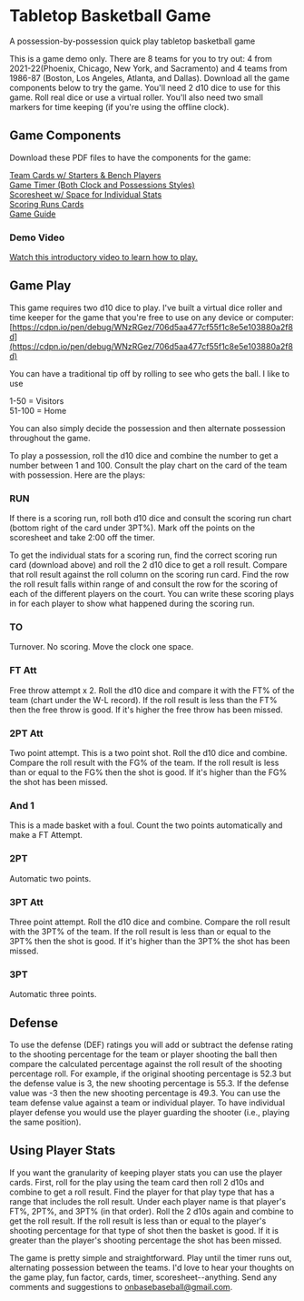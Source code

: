 # Tabletop Basketball Game
A possession-by-possession quick play tabletop basketball game

This is a game demo only. There are 8 teams for you to try out: 4 from 2021-22(Phoenix, Chicago, New York, and Sacramento) and 4 teams from 1986-87 (Boston, Los Angeles, Atlanta, and Dallas). Download all the game components below to try the game. You'll need 2 d10 dice to use for this game. Roll real dice or use a virtual roller. You'll also need two small markers for time keeping (if you're using the offline clock).

## Game Components

Download these PDF files to have the components for the game:

[Team Cards w/ Starters & Bench Players](https://github.com/brianhaferkamp/basketball-game/raw/main/Basketball_Game_Team_Cards_wBench_Demo_2.pdf)\
[Game Timer (Both Clock and Possessions Styles)](https://github.com/brianhaferkamp/basketball-game/raw/main/Basketball_Game_Timer.pdf)\
[Scoresheet w/ Space for Individual Stats](https://github.com/brianhaferkamp/basketball-game/raw/main/Basketball_Game_Scoresheet.pdf)\
[Scoring Runs Cards](https://github.com/brianhaferkamp/basketball-game/raw/main/Basketball_Game_Scoring-Runs_Cards.pdf)\
[Game Guide](https://github.com/brianhaferkamp/basketball-game/raw/main/Basketball_Game_Guide.pdf)

### Demo Video

[Watch this introductory video to learn how to play.](https://youtu.be/PowiwApeRBI)

## Game Play

This game requires two d10 dice to play. I've built a virtual dice roller and time keeper for the game that you're free to use on any device or computer: [https://cdpn.io/pen/debug/WNzRGez/706d5aa477cf55f1c8e5e103880a2f8d](https://cdpn.io/pen/debug/WNzRGez/706d5aa477cf55f1c8e5e103880a2f8d)

You can have a traditional tip off by rolling to see who gets the ball. I like to use

1-50 = Visitors\
51-100 = Home

You can also simply decide the possession and then alternate possession throughout the game. 

To play a possession, roll the d10 dice and combine the number to get a number between 1 and 100. Consult the play chart on the card of the team with possession. Here are the plays:

### RUN
If there is a scoring run, roll both d10 dice and consult the scoring run chart (bottom right of the card under 3PT%). Mark off the points on the scoresheet and take 2:00 off the timer.

To get the individual stats for a scoring run, find the correct scoring run card (download above) and roll the 2 d10 dice to get a roll result. Compare that roll result against the roll column on the scoring run card. Find the row the roll result falls within range of and consult the row for the scoring of each of the different players on the court. You  can write these scoring plays in for each player to show what happened during the scoring run.

### TO
Turnover. No scoring. Move the clock one space.

### FT Att
Free throw attempt x 2. Roll the d10 dice and compare it with the FT% of the team (chart under the W-L record). If the roll result is less than the FT% then the free throw is good. If it's higher the free throw has been missed.

### 2PT Att
Two point attempt. This is a two point shot. Roll the d10 dice and combine. Compare the roll result with the FG% of the team. If the roll result is less than or equal to the FG% then the shot is good. If it's higher than the FG% the shot has been missed.

### And 1
This is a made basket with a foul. Count the two points automatically and make a FT Attempt.

### 2PT
Automatic two points.

### 3PT Att
Three point attempt. Roll the d10 dice and combine. Compare the roll result with the 3PT% of the team. If the roll result is less than or equal to the 3PT% then the shot is good. If it's higher than the 3PT% the shot has been missed.

### 3PT
Automatic three points.

## Defense

To use the defense (DEF) ratings you will add or subtract the defense rating to the shooting percentage for the team or player shooting the ball then compare the calculated percentage against the roll result of the shooting percentage roll. For example, if the original shooting percentage is 52.3 but the defense value is 3, the new shooting percentage is 55.3. If the defense value was -3 then the new shooting percentage is 49.3. You can use the team defense value against a team or individual player. To have individual player defense you would use the player guarding the shooter (i.e., playing the same position).

## Using Player Stats

If you want the granularity of keeping player stats you can use the player cards. First, roll for the play using the team card then roll 2 d10s and combine to get a roll result. Find the player for that play type that has a range that includes the roll result. Under each player name is that player's FT%, 2PT%, and 3PT% (in that order). Roll the 2 d10s again and combine to get the roll result. If the roll result is less than or equal to the player's shooting percentage for that type of shot then the basket is good. If it is greater than the player's shooting percentage the shot has been missed.

The game is pretty simple and straightforward. Play until the timer runs out, alternating possession between the teams. I'd love to hear your thoughts on the game play, fun factor, cards, timer, scoresheet--anything. Send any comments and suggestions to onbasebaseball@gmail.com.
